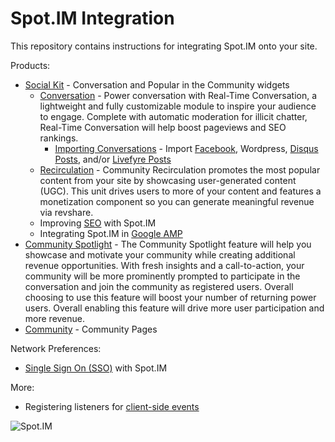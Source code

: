# Spot.IM Integration

This repository contains instructions for integrating Spot.IM onto your site.

Products: 
* [Social Kit](social-kit/README.md) - Conversation and Popular in the Community widgets
    * [Conversation](conversation/README.md) - Power conversation with Real-Time Conversation, a lightweight and fully customizable module to inspire your audience to engage. Complete with automatic moderation for illicit chatter, Real-Time Conversation will help boost pageviews and SEO rankings.
        * [Importing Conversations]() - Import [Facebook](social-kit/README.md#facebook), Wordpress, [Disqus Posts](social-kit/README.md#disqus), and/or [Livefyre Posts](conversation/import-posts/livefyre-import/README.md)
    * [Recirculation](recirculation/README.md) - Community Recirculation promotes the most popular content from your site by showcasing user-generated content (UGC). This unit drives users to more of your content and features a monetization component so you can generate meaningful revenue via revshare.
    * Improving [SEO](seo/README.md) with Spot.IM
    * Integrating Spot.IM in [Google AMP](google-amp/README.md)
* [Community Spotlight](spotlight/README.md) - The Community Spotlight feature will help you showcase and motivate your community while creating additional revenue opportunities. With fresh insights and a call-to-action, your community will be more prominently prompted to participate in the conversation and join the community as registered users. Overall choosing to use this feature will boost your number of returning power users. Overall enabling this feature will drive more user participation and more revenue.
* [Community](community/README.md) - Community Pages

Network Preferences:
* [Single Sign On (SSO)](api/single-sign-on/README.md) with Spot.IM

More: 
* Registering listeners for [client-side events](api/js-events/README.md)


![Spot.IM](banner.png)